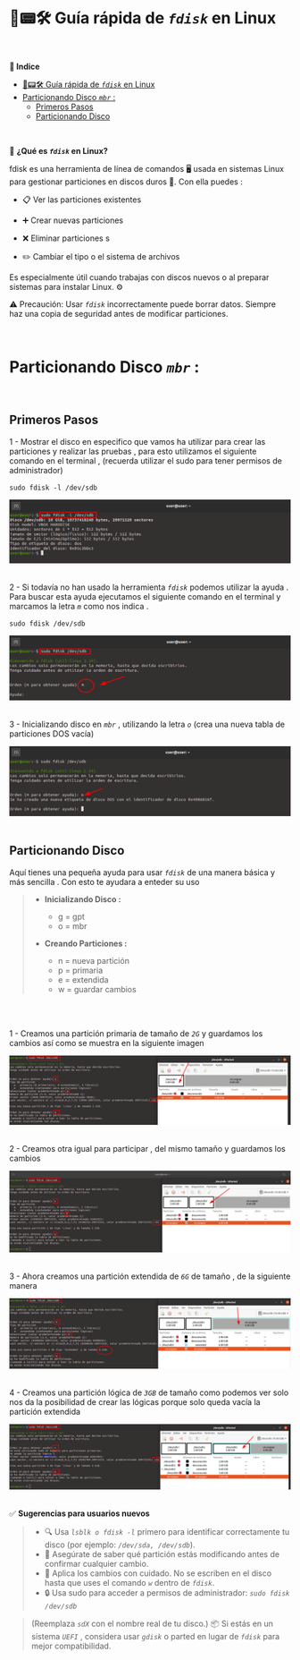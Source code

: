 # 💽📟🛠️ Guía rápida de *``fdisk``* en Linux
<br>

**📑 Indice**
- [💽📟🛠️ Guía rápida de *``fdisk``* en Linux](#️-guía-rápida-de-fdisk-en-linux)
- [Particionando Disco *``mbr``* :](#particionando-disco-mbr-)
  - [Primeros Pasos](#primeros-pasos)
  - [Particionando Disco](#particionando-disco)

<br>

🧩 **¿Qué es *``fdisk``* en Linux?**

fdisk es una herramienta de línea de comandos 🖥️ usada en sistemas Linux para gestionar particiones en discos duros 💽. Con ella puedes :

   - 📋 Ver las particiones existentes

   - ➕ Crear nuevas particiones

   - ❌ Eliminar particiones
s
   - ✏️ Cambiar el tipo o el sistema de archivos

Es especialmente útil cuando trabajas con discos nuevos o al preparar sistemas para instalar Linux. ⚙️

⚠️ Precaución: Usar *``fdisk``* incorrectamente puede borrar datos. Siempre haz una copia de seguridad antes de modificar particiones.

<br>

# Particionando Disco *``mbr``* : 
<br>

## Primeros Pasos

1 - Mostrar el disco en especifico que vamos ha utilizar para crear las particiones y realizar las pruebas , para esto utilizamos el siguiente comando en el terminal , (recuerda utilizar el sudo para tener permisos de administrador) 

~~~~~~~~~~~~~~~~~~~~~~~
sudo fdisk -l /dev/sdb
~~~~~~~~~~~~~~~~~~~~~~~

![Mostrar Disco](./img_fdisk/1_mostrar_disco.png)
<br>
<br>



2 - Si todavía no han usado la herramienta *``fdisk``* podemos utilizar la ayuda . Para buscar esta ayuda ejecutamos el siguiente comando en el terminal y marcamos la letra *``m``* como nos indica .

~~~~~~~~~~~~~~~~~~~~~~~
sudo fdisk /dev/sdb
~~~~~~~~~~~~~~~~~~~~~~~

![Mostrar Ayuda](./img_fdisk/2_mostrar_ayuda.png)
<br>
<br>



3 - Inicializando disco en *``mbr``* , utilizando la letra *``o``* (crea una nueva tabla de particiones DOS vacía)

![Inicializar Disco](./img_fdisk/3_inicializar_disco.png)
<br>
<br>


## Particionando Disco 

Aquí tienes una pequeña ayuda para usar *``fdisk``* de una manera básica y más sencilla . Con esto te ayudara a enteder su uso

 
> - **Inicializando Disco :**
>    - g = gpt
>    - o = mbr
>
> - **Creando Particiones :**
>   - n = nueva partición
>   - p = primaria
>   - e = extendida
>   - w = guardar cambios

<br>
<br>

1 - Creamos una partición primaria de tamaño de *``2G``* y guardamos los cambios así como se muestra en la siguiente imagen 

![Primera Primaria](./img_fdisk/4_primaria_1.png)
<br>
<br>



2 - Creamos otra igual para participar , del mismo tamaño y guardamos los cambios 

![Segunda Primaria](./img_fdisk/4_primaria_2.png)
<br>
<br>



3 - Ahora creamos una partición extendida de *``6G``* de tamaño , de la siguiente manera 

![Primera Extendida](./img_fdisk/5_extendida_1.png)
<br>
<br>



4 - Creamos una partición lógica de *``3GB``* de tamaño como podemos ver solo nos da la posibilidad de crear las lógicas porque solo queda vacía la partición extendida 

![Segunda Extendida](./img_fdisk/5_extendida_2.png)
<br>
<br>


✅ **Sugerencias para usuarios nuevos**

>    - 🔍 Usa *``lsblk o fdisk -l``* primero para identificar correctamente tu disco (por ejemplo: *``/dev/sda, /dev/sdb``*).
>    - 🧠 Asegúrate de saber qué partición estás modificando antes de confirmar cualquier cambio.
>    - 📝 Aplica los cambios con cuidado. No se escriben en el disco hasta que uses el comando *``w``* dentro de *``fdisk``*.
>    - 🔒 Usa sudo para acceder a permisos de administrador:  *``sudo fdisk /dev/sdb``*  

>    (Reemplaza *``sdX``* con el nombre real de tu disco.)
>    📦 Si estás en un sistema *``UEFI``* , considera usar *``gdisk``* o parted en lugar de *``fdisk``* para mejor compatibilidad.